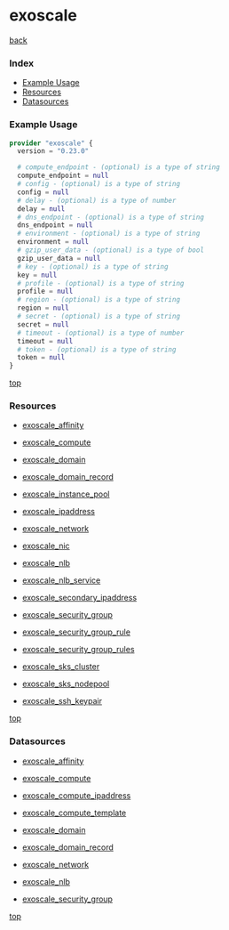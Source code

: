 # exoscale

[back](../)

### Index

- [Example Usage](#example-usage)
- [Resources](#resources)
- [Datasources](#datasources)

### Example Usage

```terraform
provider "exoscale" {
  version = "0.23.0"

  # compute_endpoint - (optional) is a type of string
  compute_endpoint = null
  # config - (optional) is a type of string
  config = null
  # delay - (optional) is a type of number
  delay = null
  # dns_endpoint - (optional) is a type of string
  dns_endpoint = null
  # environment - (optional) is a type of string
  environment = null
  # gzip_user_data - (optional) is a type of bool
  gzip_user_data = null
  # key - (optional) is a type of string
  key = null
  # profile - (optional) is a type of string
  profile = null
  # region - (optional) is a type of string
  region = null
  # secret - (optional) is a type of string
  secret = null
  # timeout - (optional) is a type of number
  timeout = null
  # token - (optional) is a type of string
  token = null
}
```

[top](#index)

### Resources


- [exoscale_affinity](./r/exoscale_affinity.md)

- [exoscale_compute](./r/exoscale_compute.md)

- [exoscale_domain](./r/exoscale_domain.md)

- [exoscale_domain_record](./r/exoscale_domain_record.md)

- [exoscale_instance_pool](./r/exoscale_instance_pool.md)

- [exoscale_ipaddress](./r/exoscale_ipaddress.md)

- [exoscale_network](./r/exoscale_network.md)

- [exoscale_nic](./r/exoscale_nic.md)

- [exoscale_nlb](./r/exoscale_nlb.md)

- [exoscale_nlb_service](./r/exoscale_nlb_service.md)

- [exoscale_secondary_ipaddress](./r/exoscale_secondary_ipaddress.md)

- [exoscale_security_group](./r/exoscale_security_group.md)

- [exoscale_security_group_rule](./r/exoscale_security_group_rule.md)

- [exoscale_security_group_rules](./r/exoscale_security_group_rules.md)

- [exoscale_sks_cluster](./r/exoscale_sks_cluster.md)

- [exoscale_sks_nodepool](./r/exoscale_sks_nodepool.md)

- [exoscale_ssh_keypair](./r/exoscale_ssh_keypair.md)


[top](#index)

### Datasources


- [exoscale_affinity](./d/exoscale_affinity.md)

- [exoscale_compute](./d/exoscale_compute.md)

- [exoscale_compute_ipaddress](./d/exoscale_compute_ipaddress.md)

- [exoscale_compute_template](./d/exoscale_compute_template.md)

- [exoscale_domain](./d/exoscale_domain.md)

- [exoscale_domain_record](./d/exoscale_domain_record.md)

- [exoscale_network](./d/exoscale_network.md)

- [exoscale_nlb](./d/exoscale_nlb.md)

- [exoscale_security_group](./d/exoscale_security_group.md)


[top](#index)